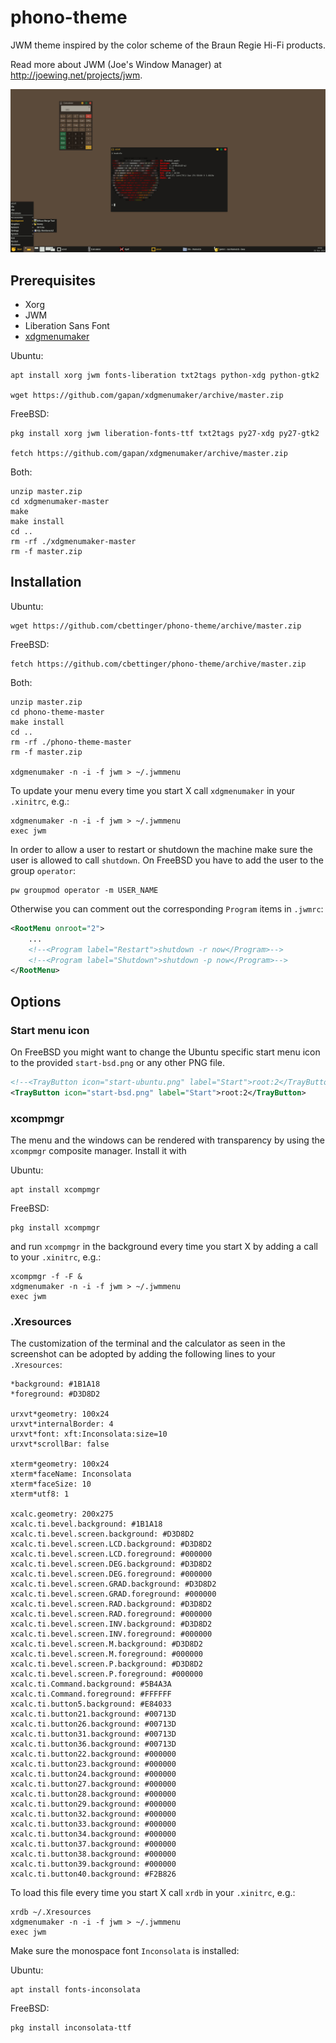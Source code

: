 # phono-theme
JWM theme inspired by the color scheme of the Braun Regie Hi-Fi products.

Read more about JWM (Joe's Window Manager) at http://joewing.net/projects/jwm.

![Screenshot](https://github.com/cbettinger/phono-theme/blob/master/screenshot.png)

## Prerequisites
* Xorg
* JWM
* Liberation Sans Font
* [xdgmenumaker](https://github.com/gapan/xdgmenumaker)

Ubuntu:
```shell
apt install xorg jwm fonts-liberation txt2tags python-xdg python-gtk2

wget https://github.com/gapan/xdgmenumaker/archive/master.zip
```

FreeBSD:
```shell
pkg install xorg jwm liberation-fonts-ttf txt2tags py27-xdg py27-gtk2

fetch https://github.com/gapan/xdgmenumaker/archive/master.zip
```

Both:
```shell
unzip master.zip
cd xdgmenumaker-master
make
make install
cd ..
rm -rf ./xdgmenumaker-master
rm -f master.zip
```

## Installation
Ubuntu:
```shell
wget https://github.com/cbettinger/phono-theme/archive/master.zip
````

FreeBSD:
```shell
fetch https://github.com/cbettinger/phono-theme/archive/master.zip
```

Both:
```shell
unzip master.zip
cd phono-theme-master
make install
cd ..
rm -rf ./phono-theme-master
rm -f master.zip

xdgmenumaker -n -i -f jwm > ~/.jwmmenu
```

To update your menu every time you start X call `xdgmenumaker` in your `.xinitrc`, e.g.:

```shell
xdgmenumaker -n -i -f jwm > ~/.jwmmenu
exec jwm
```

In order to allow a user to restart or shutdown the machine make sure the user is allowed to call `shutdown`. On FreeBSD you have to add the user to the group `operator`:

```shell
pw groupmod operator -m USER_NAME
```

Otherwise you can comment out the corresponding `Program` items in `.jwmrc`:

```xml
<RootMenu onroot="2">
	...
	<!--<Program label="Restart">shutdown -r now</Program>-->
	<!--<Program label="Shutdown">shutdown -p now</Program>-->
</RootMenu>
```

## Options

### Start menu icon
On FreeBSD you might want to change the Ubuntu specific start menu icon to the provided `start-bsd.png` or any other PNG file.

```xml
<!--<TrayButton icon="start-ubuntu.png" label="Start">root:2</TrayButton>-->
<TrayButton icon="start-bsd.png" label="Start">root:2</TrayButton>
```

### xcompmgr
The menu and the windows can be rendered with transparency by using the `xcompmgr` composite manager. Install it with

Ubuntu:
```shell
apt install xcompmgr
```

FreeBSD:
```shell
pkg install xcompmgr
```

and run `xcompmgr` in the background every time you start X by adding a call to your `.xinitrc`, e.g.:

```shell
xcompmgr -f -F &
xdgmenumaker -n -i -f jwm > ~/.jwmmenu
exec jwm
```

### .Xresources
The customization of the terminal and the calculator as seen in the screenshot can be adopted by adding the following lines to your `.Xresources`:

```
*background: #1B1A18
*foreground: #D3D8D2

urxvt*geometry: 100x24
urxvt*internalBorder: 4
urxvt*font: xft:Inconsolata:size=10
urxvt*scrollBar: false

xterm*geometry: 100x24
xterm*faceName: Inconsolata
xterm*faceSize: 10
xterm*utf8: 1

xcalc.geometry: 200x275
xcalc.ti.bevel.background: #1B1A18
xcalc.ti.bevel.screen.background: #D3D8D2
xcalc.ti.bevel.screen.LCD.background: #D3D8D2
xcalc.ti.bevel.screen.LCD.foreground: #000000
xcalc.ti.bevel.screen.DEG.background: #D3D8D2
xcalc.ti.bevel.screen.DEG.foreground: #000000
xcalc.ti.bevel.screen.GRAD.background: #D3D8D2
xcalc.ti.bevel.screen.GRAD.foreground: #000000
xcalc.ti.bevel.screen.RAD.background: #D3D8D2
xcalc.ti.bevel.screen.RAD.foreground: #000000
xcalc.ti.bevel.screen.INV.background: #D3D8D2
xcalc.ti.bevel.screen.INV.foreground: #000000
xcalc.ti.bevel.screen.M.background: #D3D8D2
xcalc.ti.bevel.screen.M.foreground: #000000
xcalc.ti.bevel.screen.P.background: #D3D8D2
xcalc.ti.bevel.screen.P.foreground: #000000
xcalc.ti.Command.background: #5B4A3A
xcalc.ti.Command.foreground: #FFFFFF
xcalc.ti.button5.background: #E84033
xcalc.ti.button21.background: #00713D
xcalc.ti.button26.background: #00713D
xcalc.ti.button31.background: #00713D
xcalc.ti.button36.background: #00713D
xcalc.ti.button22.background: #000000
xcalc.ti.button23.background: #000000
xcalc.ti.button24.background: #000000
xcalc.ti.button27.background: #000000
xcalc.ti.button28.background: #000000
xcalc.ti.button29.background: #000000
xcalc.ti.button32.background: #000000
xcalc.ti.button33.background: #000000
xcalc.ti.button34.background: #000000
xcalc.ti.button37.background: #000000
xcalc.ti.button38.background: #000000
xcalc.ti.button39.background: #000000
xcalc.ti.button40.background: #F2B826
```

To load this file every time you start X call `xrdb` in your `.xinitrc`, e.g.:

```shell
xrdb ~/.Xresources
xdgmenumaker -n -i -f jwm > ~/.jwmmenu
exec jwm
```

Make sure the monospace font `Inconsolata` is installed:

Ubuntu:
```shell
apt install fonts-inconsolata
```

FreeBSD:
```shell
pkg install inconsolata-ttf
```